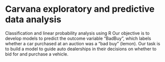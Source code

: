 # Carvana exploratory and predictive data analysis
 Classification and linear probability analysis using R
 Our objective is to develop models to predict the outcome variable “BadBuy”, which labels whether a car purchased at an  auction was a “bad buy” (lemon). Our task is to build a model to guide auto dealerships in their decisions on whether to bid for and purchase a vehicle.
